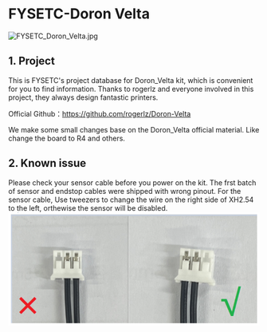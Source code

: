 # FYSETC-Doron Velta
![FYSETC_Doron_Velta.jpg](https://raw.githubusercontent.com/FYSETC/FYSETC-Doron_Velta/main/images/FYSETC_Doron_Velta.jpg)

## 1. Project

This is FYSETC's project database for Doron_Velta kit, which is convenient for you to find information. Thanks to rogerlz and everyone involved in this project, they always design fantastic printers.

Official Github：https://github.com/rogerlz/Doron-Velta

We make some small changes base on the Doron_Velta official material. Like change the board to R4 and others. 

## 2. Known issue

Please check your sensor cable before you power on the kit. The frst batch of sensor and endstop cables were shipped with wrong pinout. For the sensor cable, Use tweezers to change the wire on the right side of XH2.54 to the left, orthewise the sensor will be disabled.
![FYSETC_Doron_Velta.jpg](https://raw.githubusercontent.com/FYSETC/FYSETC-Doron_Velta/main/images/FYSETC_Doron_Limit_switch_line_sequence.png)
